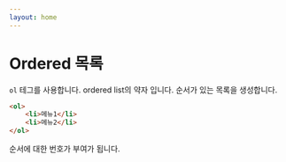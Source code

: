 ```yaml
---
layout: home
---
```


# Ordered 목록


`ol` 테그를 사용합니다. ordered list의 약자 입니다.
순서가 있는 목록을 생성합니다.

```html
<ol>
    <li>메뉴1</li>
    <li>메뉴2</li>
</ol>
```

순서에 대한 번호가 부여가 됩니다.
